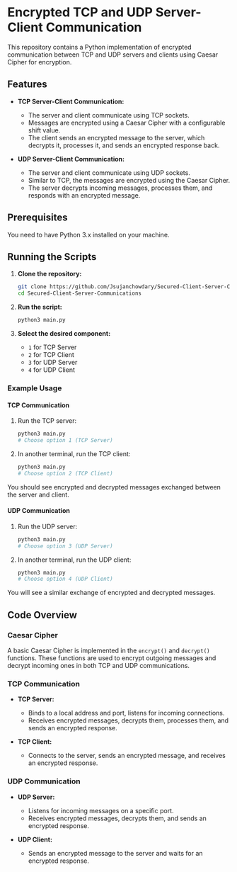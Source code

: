 # Encrypted TCP and UDP Server-Client Communication

This repository contains a Python implementation of encrypted communication between TCP and UDP servers and clients using Caesar Cipher for encryption.

## Features

- **TCP Server-Client Communication:**
  - The server and client communicate using TCP sockets.
  - Messages are encrypted using a Caesar Cipher with a configurable shift value.
  - The client sends an encrypted message to the server, which decrypts it, processes it, and sends an encrypted response back.

- **UDP Server-Client Communication:**
  - The server and client communicate using UDP sockets.
  - Similar to TCP, the messages are encrypted using the Caesar Cipher.
  - The server decrypts incoming messages, processes them, and responds with an encrypted message.

## Prerequisites

You need to have Python 3.x installed on your machine.

## Running the Scripts

1. **Clone the repository:**
   ```bash
   git clone https://github.com/Jsujanchowdary/Secured-Client-Server-Communications.git
   cd Secured-Client-Server-Communications
   ```

2. **Run the script:**
   ```bash
   python3 main.py
   ```

3. **Select the desired component:**
   - `1` for TCP Server
   - `2` for TCP Client
   - `3` for UDP Server
   - `4` for UDP Client

### Example Usage

#### TCP Communication

1. Run the TCP server:
   ```bash
   python3 main.py
   # Choose option 1 (TCP Server)
   ```

2. In another terminal, run the TCP client:
   ```bash
   python3 main.py
   # Choose option 2 (TCP Client)
   ```

You should see encrypted and decrypted messages exchanged between the server and client.

#### UDP Communication

1. Run the UDP server:
   ```bash
   python3 main.py
   # Choose option 3 (UDP Server)
   ```

2. In another terminal, run the UDP client:
   ```bash
   python3 main.py
   # Choose option 4 (UDP Client)
   ```

You will see a similar exchange of encrypted and decrypted messages.

## Code Overview

### Caesar Cipher

A basic Caesar Cipher is implemented in the `encrypt()` and `decrypt()` functions. These functions are used to encrypt outgoing messages and decrypt incoming ones in both TCP and UDP communications.

### TCP Communication

- **TCP Server:**
  - Binds to a local address and port, listens for incoming connections.
  - Receives encrypted messages, decrypts them, processes them, and sends an encrypted response.

- **TCP Client:**
  - Connects to the server, sends an encrypted message, and receives an encrypted response.

### UDP Communication

- **UDP Server:**
  - Listens for incoming messages on a specific port.
  - Receives encrypted messages, decrypts them, and sends an encrypted response.

- **UDP Client:**
  - Sends an encrypted message to the server and waits for an encrypted response.
